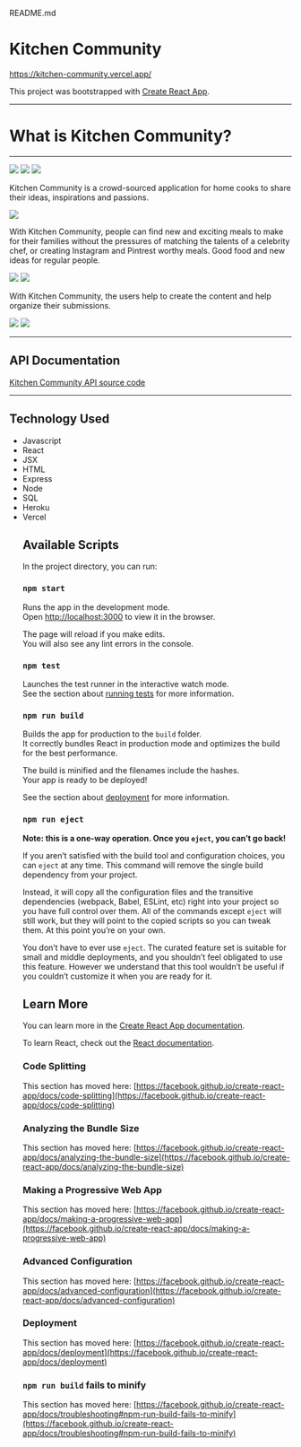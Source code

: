 README.md

# Kitchen Community
https://kitchen-community.vercel.app/

This project was bootstrapped with [Create React App](https://github.com/facebook/create-react-app).

<hr>

# What is Kitchen Community?
<hr />
<img src = 'https://github.com/BsgauthierWebDev/kitchen-community/blob/master/images/screenshot%20-%20home-page-1.jpg'>

<img src = 'https://github.com/BsgauthierWebDev/kitchen-community/blob/master/images/screenshot%20-%20home-page-2.jpg'>

<img src = 'https://github.com/BsgauthierWebDev/kitchen-community/blob/master/images/screenshot%20-%20home-page-3.jpg'>

Kitchen Community is a crowd-sourced application for home cooks to share their ideas, inspirations and passions.

<img src = 'https://github.com/BsgauthierWebDev/kitchen-community/blob/master/images/screenshot%20-%20about-us.jpg'>

With Kitchen Community, people can find new and exciting meals to make for their families without the pressures of matching the talents of a celebrity chef, or creating Instagram and Pintrest worthy meals. Good food and new ideas for regular people.

<img src = 'https://github.com/BsgauthierWebDev/kitchen-community/blob/master/images/screenshot%20-%20recipe.jpg'>

<img src = 'https://github.com/BsgauthierWebDev/kitchen-community/blob/master/images/screenshot%20-%20recipe.jpg'>

With Kitchen Community, the users help to create the content and help organize their submissions.

<img src = 'https://github.com/BsgauthierWebDev/kitchen-community/blob/master/images/screenshot%20-%20add-recipe.jpg'>

<img src = 'https://github.com/BsgauthierWebDev/kitchen-community/blob/master/images/screenshot%20-%20add-folder.jpg'>

<hr>

## API Documentation
<a href = 'https://github.com/BsgauthierWebDev/kitchen-community-server'>Kitchen Community API source code</a>

<hr>

## Technology Used
<ul>
    <li>Javascript</li>
    <li>React</li>
    <li>JSX</li>
    <li>HTML</li>
    <li>Express</li>
    <li>Node</li>
    <li>SQL</li>
    <li>Heroku</li>
    <li>Vercel</li>

## Available Scripts

In the project directory, you can run:

### `npm start`

Runs the app in the development mode.\
Open [http://localhost:3000](http://localhost:3000) to view it in the browser.

The page will reload if you make edits.\
You will also see any lint errors in the console.

### `npm test`

Launches the test runner in the interactive watch mode.\
See the section about [running tests](https://facebook.github.io/create-react-app/docs/running-tests) for more information.

### `npm run build`

Builds the app for production to the `build` folder.\
It correctly bundles React in production mode and optimizes the build for the best performance.

The build is minified and the filenames include the hashes.\
Your app is ready to be deployed!

See the section about [deployment](https://facebook.github.io/create-react-app/docs/deployment) for more information.

### `npm run eject`

**Note: this is a one-way operation. Once you `eject`, you can’t go back!**

If you aren’t satisfied with the build tool and configuration choices, you can `eject` at any time. This command will remove the single build dependency from your project.

Instead, it will copy all the configuration files and the transitive dependencies (webpack, Babel, ESLint, etc) right into your project so you have full control over them. All of the commands except `eject` will still work, but they will point to the copied scripts so you can tweak them. At this point you’re on your own.

You don’t have to ever use `eject`. The curated feature set is suitable for small and middle deployments, and you shouldn’t feel obligated to use this feature. However we understand that this tool wouldn’t be useful if you couldn’t customize it when you are ready for it.

## Learn More

You can learn more in the [Create React App documentation](https://facebook.github.io/create-react-app/docs/getting-started).

To learn React, check out the [React documentation](https://reactjs.org/).

### Code Splitting

This section has moved here: [https://facebook.github.io/create-react-app/docs/code-splitting](https://facebook.github.io/create-react-app/docs/code-splitting)

### Analyzing the Bundle Size

This section has moved here: [https://facebook.github.io/create-react-app/docs/analyzing-the-bundle-size](https://facebook.github.io/create-react-app/docs/analyzing-the-bundle-size)

### Making a Progressive Web App

This section has moved here: [https://facebook.github.io/create-react-app/docs/making-a-progressive-web-app](https://facebook.github.io/create-react-app/docs/making-a-progressive-web-app)

### Advanced Configuration

This section has moved here: [https://facebook.github.io/create-react-app/docs/advanced-configuration](https://facebook.github.io/create-react-app/docs/advanced-configuration)

### Deployment

This section has moved here: [https://facebook.github.io/create-react-app/docs/deployment](https://facebook.github.io/create-react-app/docs/deployment)

### `npm run build` fails to minify

This section has moved here: [https://facebook.github.io/create-react-app/docs/troubleshooting#npm-run-build-fails-to-minify](https://facebook.github.io/create-react-app/docs/troubleshooting#npm-run-build-fails-to-minify)
